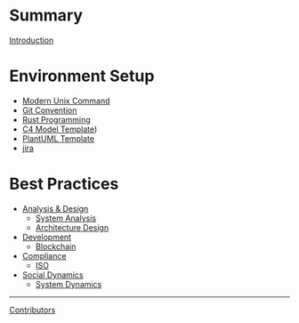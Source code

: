 # Summary
[Introduction](README.md)

# Environment Setup
- [Modern Unix Command](DEV-Unix.md)
- [Git Convention](DEV-Git.md)
- [Rust Programming](DEV-Rust.md)
- [C4 Model Template](c4model.md))
- [PlantUML Template](PlantUML.md)
- [jira](jira.md)

# Best Practices
- [Analysis & Design]()
  - [System Analysis]()
  - [Architecture Design]()
- [Development]()
  - [Blockchain]()
- [Compliance]()
  - [ISO]()
- [Social Dynamics]()
  - [System Dynamics]()

-----------

[Contributors](misc/contributors.md)